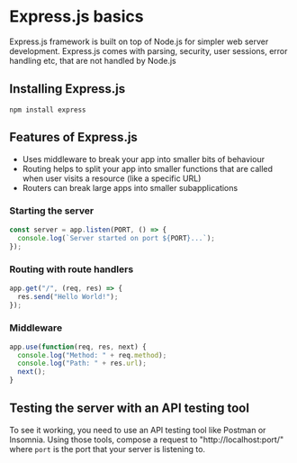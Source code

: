 # Express.js basics

Express.js framework is built on top of Node.js for simpler web server development. Express.js comes with parsing, security, user sessions, error handling etc, that are not handled by Node.js

## Installing Express.js

```
npm install express
```

## Features of Express.js

- Uses middleware to break your app into smaller bits of behaviour
- Routing helps to split your app into smaller functions that are called when user visits a resource (like a specific URL)
- Routers can break large apps into smaller subapplications

### Starting the server

```js
const server = app.listen(PORT, () => {
  console.log(`Server started on port ${PORT}...`);
});
```

### Routing with route handlers

```js
app.get("/", (req, res) => {
  res.send("Hello World!");
});
```

### Middleware

```js
app.use(function(req, res, next) {
  console.log("Method: " + req.method);
  console.log("Path: " + res.url);
  next();
}
```

## Testing the server with an API testing tool

To see it working, you need to use an API testing tool like Postman or Insomnia.
Using those tools, compose a request to "http://localhost:port/" where `port` is the port that your server is listening to.
